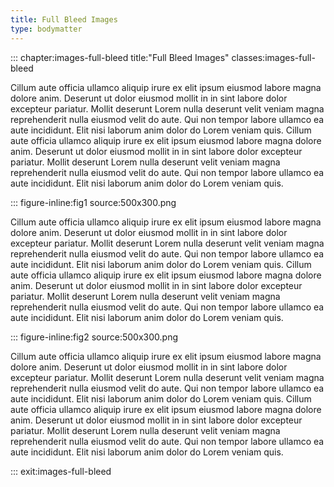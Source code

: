 ```yaml
---
title: Full Bleed Images
type: bodymatter
---
```


::: chapter:images-full-bleed title:"Full Bleed Images" classes:images-full-bleed

Cillum aute officia ullamco aliquip irure ex elit ipsum eiusmod labore magna dolore anim. Deserunt ut dolor eiusmod mollit in in sint labore dolor excepteur pariatur. Mollit deserunt Lorem nulla deserunt velit veniam magna reprehenderit nulla eiusmod velit do aute. Qui non tempor labore ullamco ea aute incididunt. Elit nisi laborum anim dolor do Lorem veniam quis.
Cillum aute officia ullamco aliquip irure ex elit ipsum eiusmod labore magna dolore anim. Deserunt ut dolor eiusmod mollit in in sint labore dolor excepteur pariatur. Mollit deserunt Lorem nulla deserunt velit veniam magna reprehenderit nulla eiusmod velit do aute. Qui non tempor labore ullamco ea aute incididunt. Elit nisi laborum anim dolor do Lorem veniam quis.

::: figure-inline:fig1 source:500x300.png

Cillum aute officia ullamco aliquip irure ex elit ipsum eiusmod labore magna dolore anim. Deserunt ut dolor eiusmod mollit in in sint labore dolor excepteur pariatur. Mollit deserunt Lorem nulla deserunt velit veniam magna reprehenderit nulla eiusmod velit do aute. Qui non tempor labore ullamco ea aute incididunt. Elit nisi laborum anim dolor do Lorem veniam quis.
Cillum aute officia ullamco aliquip irure ex elit ipsum eiusmod labore magna dolore anim. Deserunt ut dolor eiusmod mollit in in sint labore dolor excepteur pariatur. Mollit deserunt Lorem nulla deserunt velit veniam magna reprehenderit nulla eiusmod velit do aute. Qui non tempor labore ullamco ea aute incididunt. Elit nisi laborum anim dolor do Lorem veniam quis.

::: figure-inline:fig2 source:500x300.png

Cillum aute officia ullamco aliquip irure ex elit ipsum eiusmod labore magna dolore anim. Deserunt ut dolor eiusmod mollit in in sint labore dolor excepteur pariatur. Mollit deserunt Lorem nulla deserunt velit veniam magna reprehenderit nulla eiusmod velit do aute. Qui non tempor labore ullamco ea aute incididunt. Elit nisi laborum anim dolor do Lorem veniam quis.
Cillum aute officia ullamco aliquip irure ex elit ipsum eiusmod labore magna dolore anim. Deserunt ut dolor eiusmod mollit in in sint labore dolor excepteur pariatur. Mollit deserunt Lorem nulla deserunt velit veniam magna reprehenderit nulla eiusmod velit do aute. Qui non tempor labore ullamco ea aute incididunt. Elit nisi laborum anim dolor do Lorem veniam quis.

::: exit:images-full-bleed
